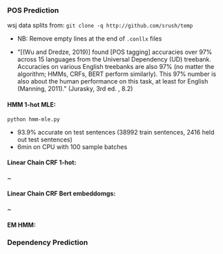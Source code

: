 ### POS Prediction
wsj data splits from: `git clone -q http://github.com/srush/temp`  
- NB: Remove empty lines at the end of `.conllx` files

- "[(Wu and Dredze, 2019)] found [POS tagging] accuracies over 97% across 15 languages from the Universal Dependency (UD) treebank. Accuracies on various English treebanks are also 97% (no matter the algorithm; HMMs, CRFs, BERT perform similarly). This 97% number is also about the human performance on this task, at least for English (Manning, 2011)." (Jurasky, 3rd ed. , 8.2)  

#### HMM 1-hot MLE: 
`python hmm-mle.py`  
- 93.9% accurate on test sentences (38992 train sentences, 2416 held out test sentences)  
- 6min on CPU with 100 sample batches

#### Linear Chain CRF 1-hot: 
~ 

#### Linear Chain CRF Bert embeddomgs: 
~

#### EM HMM: 


### Dependency Prediction

